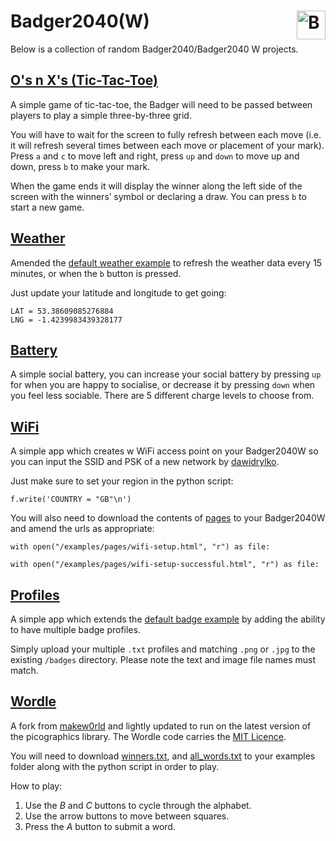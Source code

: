 # Badger2040(W) <a href='https://ko-fi.com/christianjameswatkins' target='_blank'><img height='35' align='right' style='border:0px;height:46px;' src='https://storage.ko-fi.com/cdn/kofi1.png?v1' border='0' alt='Buy Me a Coffee at ko-fi.com' /></a>
Below is a collection of random Badger2040/Badger2040 W projects.

## [O's n X's (Tic-Tac-Toe)](/examples/os_n_xs.py)
A simple game of tic-tac-toe, the Badger will need to be passed between players to play a simple three-by-three grid.

You will have to wait for the screen to fully refresh between each move (i.e. it will refresh several times between each move or placement of your mark). Press `a` and `c` to move left and right, press `up` and `down` to move up and down, press `b` to make your mark.

When the game ends it will display the winner along the left side of the screen with the winners’ symbol or declaring a draw. You can press `b` to start a new game.

## [Weather](/examples/weather.py)
Amended the [default weather example](https://github.com/pimoroni/badger2040/blob/main/badger_os/examples/weather.py) to refresh the weather data every 15 minutes, or when the `b` button is pressed.

Just update your latitude and longitude to get going: 

```
LAT = 53.38609085276884
LNG = -1.4239983439328177
```

## [Battery](/examples/battery.py)
A simple social battery, you can increase your social battery by pressing `up` for when you are happy to socialise, or decrease it by pressing `down` when you feel less sociable. There are 5 different charge levels to choose from.

## [WiFi](/examples/wifi.py)
A simple app which creates w WiFi access point on your Badger2040W so you can input the SSID and PSK of a new network by [dawidrylko](https://github.com/dawidrylko/badger2040).

Just make sure to set your region in the python script:
```
f.write('COUNTRY = "GB"\n')
```

You will also need to download the contents of [pages](/examples/pages) to your Badger2040W and amend the urls as appropriate:
```
with open("/examples/pages/wifi-setup.html", "r") as file:
```
```
with open("/examples/pages/wifi-setup-successful.html", "r") as file:
```

## [Profiles](/examples/profiles.py)
A simple app which extends the [default badge example](https://github.com/pimoroni/badger2040/blob/main/badger_os/examples/badge.py) by adding the ability to have multiple badge profiles.

Simply upload your multiple `.txt` profiles and matching `.png` or `.jpg` to the existing `/badges` directory. Please note the text and image file names must match.

## [Wordle](/examples/wordle.py)

A fork from [makew0rld](https://github.com/makew0rld/wordle-badger2040) and lightly updated to run on the latest version of the picographics library. The Wordle code carries the [MIT Licence](https://github.com/makew0rld/wordle-badger2040).

You will need to download [winners.txt](/examples/winners.txt), and [all_words.txt](/examples/all_words.txt) to your examples folder along with the python script in order to play.

How to play:
1. Use the *B* and *C* buttons to cycle through the alphabet.
2. Use the arrow buttons to move between squares.
3. Press the *A* button to submit a word.

